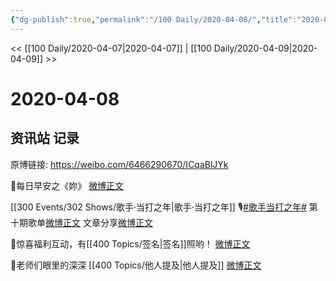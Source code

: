 ```yaml
---
{"dg-publish":true,"permalink":"/100 Daily/2020-04-08/","title":"2020-04-08","created":"2023-04-03T16:41:55.143+08:00","updated":"2023-04-03T16:42:28.658+08:00"}
---
```



<< [[100 Daily/2020-04-07\|2020-04-07]] | [[100 Daily/2020-04-09\|2020-04-09]] >>

# 2020-04-08

## 资讯站 记录

原博链接: https://weibo.com/6466290670/ICqaBlJYk

🌄每日早安之《妳》
[微博正文](https://m.weibo.cn/6466290670/4491354765767077)

[[300 Events/302 Shows/歌手·当打之年\|歌手·当打之年]]
🎙[#歌手当打之年#](https://s.weibo.com/weibo?q=%23%E6%AD%8C%E6%89%8B%E5%BD%93%E6%89%93%E4%B9%8B%E5%B9%B4%23)
第十期歌单[微博正文](https://m.weibo.cn/6466290670/4491403868384080)
文章分享[微博正文](https://m.weibo.cn/6466290670/4491455823780662)

🎁惊喜福利互动，有[[400 Topics/签名\|签名]]照哟！
[微博正文](https://m.weibo.cn/6466290670/4491404321391876)​

👨老师们眼里的深深 [[400 Topics/他人提及\|他人提及]]
[微博正文](https://m.weibo.cn/6466290670/4491506570392942)
